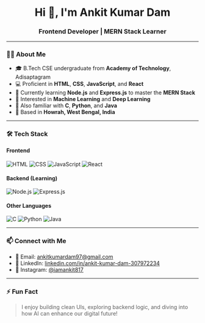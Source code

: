 <h1 align="center">Hi 👋, I'm Ankit Kumar Dam</h1>
<h3 align="center">Frontend Developer | MERN Stack Learner </h3>

---

### 👨‍💻 About Me

- 🎓 B.Tech CSE undergraduate from **Academy of Technology**, Adisaptagram  
- 💻 Proficient in **HTML**, **CSS**, **JavaScript**, and **React**
- 🌱 Currently learning **Node.js** and **Express.js** to master the **MERN Stack**
- 🔭 Interested in **Machine Learning** and **Deep Learning**
- 🧠 Also familiar with **C**, **Python**, and **Java**
- 📍 Based in **Howrah, West Bengal, India**

---

### 🛠️ Tech Stack

#### Frontend
![HTML](https://img.shields.io/badge/-HTML5-E34F26?style=flat&logo=html5&logoColor=white)
![CSS](https://img.shields.io/badge/-CSS3-1572B6?style=flat&logo=css3)
![JavaScript](https://img.shields.io/badge/-JavaScript-F7DF1E?style=flat&logo=javascript&logoColor=black)
![React](https://img.shields.io/badge/-React-61DAFB?style=flat&logo=react)

#### Backend (Learning)
![Node.js](https://img.shields.io/badge/-Node.js-339933?style=flat&logo=nodedotjs&logoColor=white)
![Express.js](https://img.shields.io/badge/-Express.js-000000?style=flat&logo=express&logoColor=white)

#### Other Languages
![C](https://img.shields.io/badge/-C-00599C?style=flat&logo=c)
![Python](https://img.shields.io/badge/-Python-3776AB?style=flat&logo=python)
![Java](https://img.shields.io/badge/-Java-007396?style=flat&logo=java)

---


### 📫 Connect with Me

- 📧 Email: [ankitkumardam97@gmail.com](mailto:ankitkumardam97@gmail.com)
- 💼 LinkedIn: [linkedin.com/in/ankit-kumar-dam-307972234](https://www.linkedin.com/in/ankit-kumar-dam-307972234/)
- 📸 Instagram: [@iamankit817](https://www.instagram.com/iamankit817/)

---

### ⚡ Fun Fact

> I enjoy building clean UIs, exploring backend logic, and diving into how AI can enhance our digital future!

